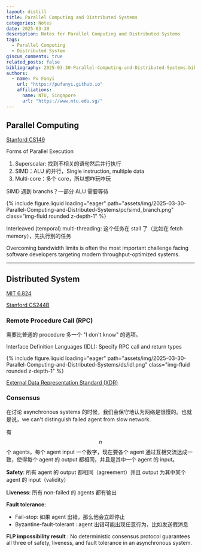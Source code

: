 ```yaml
---
layout: distill
title: Parallel Computing and Distributed Systems
categories: Notes
date: 2025-03-30
description: Notes for Parallel Computing and Distributed Systems
tags:
  - Parallel Computing
  - Distributed System
giscus_comments: true
related_posts: false
bibliography: 2025-03-30-Parallel-Computing-and-Distributed-Systems.bib
authors:
  - name: Pu Fanyi
    url: "https://pufanyi.github.io"
    affiliations:
      name: NTU, Singapore
      url: "https://www.ntu.edu.sg/"
---
```


## Parallel Computing

[Stanford CS149](https://cs149.stanford.edu/)

Forms of Parallel Execution

1. Superscalar: 找到不相关的语句然后并行执行
2. SIMD：ALU 的并行，Single instruction, multiple data
3. Multi-core：多个 core，所以想咋玩咋玩

SIMD 遇到 branchs？一部分 ALU 需要等待

{% include figure.liquid loading="eager" path="assets/img/2025-03-30-Parallel-Computing-and-Distributed-Systems/pc/simd_branch.png" class="img-fluid rounded z-depth-1" %}

Interleaved (temporal) multi-threading: 这个任务在 stall 了（比如在 fetch memory），先执行别的任务

Overcoming bandwidth limits is often the most important challenge facing software developers targeting modern throughput-optimized systems.

---

## Distributed System

[MIT 6.824](https://pdos.csail.mit.edu/6.824/index.html)

[Stanford CS244B](https://www.scs.stanford.edu/24sp-cs244b/)

### Remote Procedure Call (RPC)

需要比普通的 procedure 多一个 "I don't know" 的选项。

Interface Definition Languages (IDL): Specify RPC call and return types

{% include figure.liquid loading="eager" path="assets/img/2025-03-30-Parallel-Computing-and-Distributed-Systems/ds/idl.png" class="img-fluid rounded z-depth-1" %}

[External Data Representation Standard (XDR)](https://datatracker.ietf.org/doc/html/rfc4506)

### Consensus

在讨论 asynchronous systems 的时候，我们会保守地认为网络是很慢的。也就是说，we can't distinguish failed agent from slow network.

有 $$n$$ 个 agents，每个 agent input 一个数字，现在要各个 agent 通过互相交流达成一致，使得每个 agent 的 output 都相同，并且是其中一个 agent 的 input。

**Safety**: 所有 agent 的 output 都相同（agreement）并且 output 为其中某个 agent 的 input（validity）

**Liveness**: 所有 non-failed 的 agents 都有输出

**Fault tolerance**:

- Fail-stop: 如果 agent 出错，那么他会立即停止
- Byzantine-fault-tolerant <d-cite key="lamport2019byzantine"></d-cite>: agent 出错可能出现任意行为，比如发送假消息

**FLP impossibility result** <d-cite key="fischer1985impossibility"></d-cite>: No deterministic consensus protocol guarantees all three of safety, liveness, and fault tolerance in an asynchronous system.
